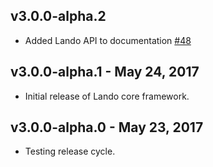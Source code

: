 v3.0.0-alpha.2
--------------

* Added Lando API to documentation [#48](https://github.com/kalabox/lando/issues/48)

v3.0.0-alpha.1 - May 24, 2017
-----------------------------

* Initial release of Lando core framework.

v3.0.0-alpha.0 - May 23, 2017
-----------------------------

* Testing release cycle.
